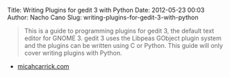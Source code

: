 Title: Writing Plugins for gedit 3 with Python
Date: 2012-05-23 00:03
Author: Nacho Cano
Slug: writing-plugins-for-gedit-3-with-python

> This is a guide to programming plugins for gedit 3, the default text
> editor for GNOME 3. gedit 3 uses the Libpeas GObject plugin system and
> the plugins can be written using C or Python. This guide will only
> cover writing plugins with Python.

- [micahcarrick.com][]

  [micahcarrick.com]: http://www.micahcarrick.com/writing-plugins-for-gedit-3-in-python.html
    "Writing Plugins for gedit 3 with Python"
